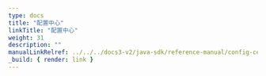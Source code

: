 ```yaml
---
type: docs
title: "配置中心"
linkTitle: "配置中心"
weight: 31
description: ""
manualLinkRelref: ../../../docs3-v2/java-sdk/reference-manual/config-center/
_build: { render: link }
---
```

